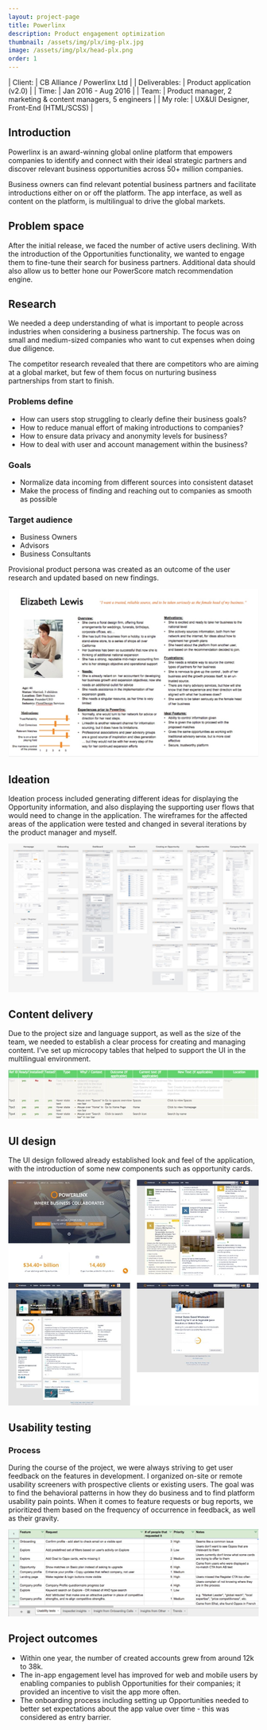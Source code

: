 ```yaml
---
layout: project-page
title: Powerlinx
description: Product engagement optimization
thumbnail: /assets/img/plx/img-plx.jpg
image: /assets/img/plx/head-plx.png
order: 1
---
```


| Client:		| CB Alliance / Powerlinx Ltd |
| Deliverables:	| Product application (v2.0) |
| Time:		    | Jan 2016 - Aug 2016 |
| Team:		    | Product manager, 2 marketing &amp; content managers, 5 engineers |
| My role:		| UX&amp;UI Designer, Front-End (HTML/SCSS) |

## Introduction 

Powerlinx is an award-winning global online platform that empowers companies to identify and connect with their ideal 
strategic partners and discover relevant business opportunities across 50+ million companies. 

Business owners can find relevant potential business partners and facilitate introductions either on or off the platform. 
The app interface, as well as content on the platform, is multilingual to drive the global markets.

##  Problem space 

After the initial release, we faced the number of active users declining. 
With the introduction of the Opportunities functionality, we wanted to engage them to fine-tune their search for business partners. 
Additional data should also allow us to better hone our PowerScore match recommendation engine.

## Research

We needed a deep understanding of what is important to people across industries when considering a business partnership. 
The focus was on small and medium-sized companies who want to cut expenses when doing due diligence.

The competitor research revealed that there are competitors who are aiming at a global market, but few of them focus on nurturing business partnerships from start to finish.

### Problems define

- How can users stop struggling to clearly define their business goals?
- How to reduce manual effort of making introductions to companies?
- How to ensure data privacy and anonymity levels for business?
- How to deal with user and account management within the business?

### Goals

- Normalize data incoming from different sources into consistent dataset
- Make the process of finding and reaching out to companies as smooth as possible

### Target audience

- Business Owners
- Advisors
- Business Consultants

Provisional product persona was created as an outcome of the user research and updated based on new findings.

![Provisional persona](/assets/img/plx/plx-persona.jpg)

## Ideation

Ideation process included generating different ideas for displaying the Opportunity information, and also displaying the supporting user flows that would need to change in the application.
The wireframes for the affected areas of the application were tested and changed in several iterations by the product manager and myself.

![Wireframes](/assets/img/plx/plx-wf.jpg)

## Content delivery

Due to the project size and language support, as well as the size of the team, we needed to establish a clear process for creating and managing content. I’ve set up microcopy tables that helped to support the UI in the multilingual environment.

![Microcopy table](/assets/img/plx/plx-mct.jpg)

## UI design

The UI design followed already established look and feel of the application, with the introduction of some new components such as opportunity cards.

![UI screens](/assets/img/plx/plx-ui.jpg)

## Usability testing

### Process

During the course of the project, we were always striving to get user feedback on the features in development. I organized on-site or remote usability screeners with prospective clients or existing users. The goal was to find the behavioral patterns in how they do business and to find platform usability pain points.
When it comes to feature requests or bug reports, we prioritized them based on the frequency of occurrence in feedback, as well as their gravity.

![Usability findings](/assets/img/plx/plx-ut.jpg)

## Project outcomes

- Within one year, the number of created accounts grew from around 12k to 38k.
- The in-app engagement level has improved for web and mobile users by enabling companies to publish Opportunities for their companies; it provided an incentive to visit the app more often.
- The onboarding process including setting up Opportunities needed to better set expectations about the app value over time - this was considered as entry barrier.